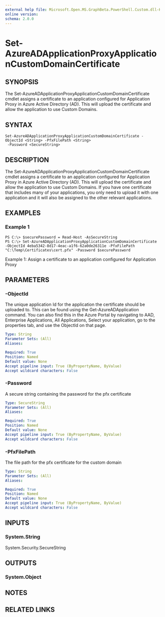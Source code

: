 ```yaml
---
external help file: Microsoft.Open.MS.GraphBeta.PowerShell.Custom.dll-Help.xml
online version: 
schema: 2.0.0
---
```


# Set-AzureADApplicationProxyApplicationCustomDomainCertificate

## SYNOPSIS
The Set-AzureADApplicationProxyApplicationCustomDomainCertificate cmdlet assigns a certificate to an application configured for Application Proxy in Azure Active Directory (AD). This will upload the certificate and allow the application to use Custom Domains. 

## SYNTAX

```
Set-AzureADApplicationProxyApplicationCustomDomainCertificate -ObjectId <String> -PfxFilePath <String>
 -Password <SecureString>
```

## DESCRIPTION
The Set-AzureADApplicationProxyApplicationCustomDomainCertificate cmdlet assigns a certificate to an application configured for Application Proxy in Azure Active Directory (AD). This will upload the certificate and allow the application to use Custom Domains. If you have one certificate that includes many of your applications, you only need to upload it with one application and it will also be assigned to the other relevant applications.

## EXAMPLES

### Example 1
```
PS C:\> $securePassword = Read-Host -AsSecureString
PS C:\> Set-AzureADApplicationProxyApplicationCustomDomainCertificate -ObjectId 4eba5342-8d17-4eac-a1f6-62a0de26311e -PfxFilePath "C:\Temp\Certificates\cert.pfx" -Password $securePassword 
```

Example 1: Assign a certificate to an application configured for Application Proxy

## PARAMETERS

### -ObjectId
The unique application Id for the application the certificate should be uploaded to. This can be found using the Get-AzureADApplication command. You can also find this in the Azure Portal by navigating to AAD, Enterprise Applications, All Applications, Select your application, go to the properties tab, and use the ObjectId on that page. 

```yaml
Type: String
Parameter Sets: (All)
Aliases: 

Required: True
Position: Named
Default value: None
Accept pipeline input: True (ByPropertyName, ByValue)
Accept wildcard characters: False
```

### -Password
A secure string containing the password for the pfx certificate

```yaml
Type: SecureString
Parameter Sets: (All)
Aliases: 

Required: True
Position: Named
Default value: None
Accept pipeline input: True (ByPropertyName, ByValue)
Accept wildcard characters: False
```

### -PfxFilePath
The file path for the pfx certificate for the custom domain

```yaml
Type: String
Parameter Sets: (All)
Aliases: 

Required: True
Position: Named
Default value: None
Accept pipeline input: True (ByPropertyName, ByValue)
Accept wildcard characters: False
```

## INPUTS

### System.String
System.Security.SecureString


## OUTPUTS

### System.Object

## NOTES

## RELATED LINKS


